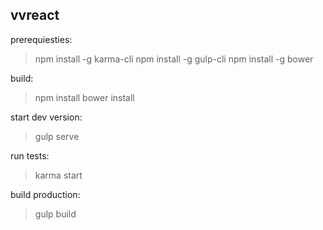 ## vvreact
prerequiesties:
> npm install -g karma-cli
> npm install -g gulp-cli
> npm install -g bower


build:
> npm install
> bower install

start dev version:
> gulp serve

run tests:
> karma start

build production:
> gulp build
